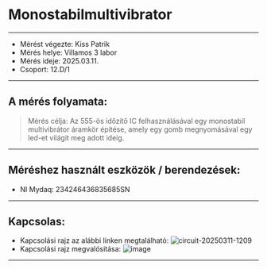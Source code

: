 # Monostabilmultivibrator
---  
- Mérést végezte: Kiss Patrik
- Mérés helye: Villamos 3 labor
- Mérés ideje: 2025.03.11.
- Csoport: 12.D/1


---   

## A mérés folyamata:
>Mérés célja: Az 555-ös időzítő IC felhasználásával egy monostabil multivibrátor áramkör építése, amely egy gomb megnyomásával egy led-et világit meg adott ideig.



---


## Méréshez használt eszközök / berendezések:
- NI Mydaq: 234246436835685SN


---


## Kapcsolas:
- Kapcsolási rajz az alábbi linken megtalálható: ![circuit-20250311-1209](https://github.com/user-attachments/assets/b0562f80-33d9-4bc7-b73f-6a13d0cd2130)
- Kapcsolási rajz megvalósitása: ![image](https://github.com/user-attachments/assets/de53c4b7-034d-40dc-9698-e7786c08982f)


---



   

